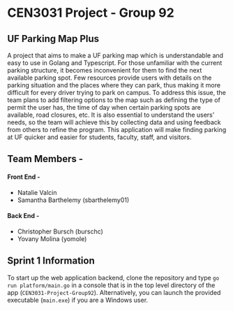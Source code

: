 # CEN3031 Project - Group 92
## UF Parking Map Plus
A project that aims to make a UF parking map which is understandable and easy to use in Golang and Typescript. For those unfamiliar with the current parking structure, it becomes inconvenient for them to find the next available parking spot. Few resources provide users with details on the parking situation and the places where they can park, thus making it more difficult for every driver trying to park on campus. To address this issue, the team plans to add filtering options to the map such as defining the type of permit the user has, the time of day when certain parking spots are available, road closures, etc. It is also essential to understand the users’ needs, so the team will achieve this by collecting data and using feedback from others to refine the program. This application will make finding parking at UF quicker and easier for students, faculty, staff, and visitors.


## Team Members - 
#### Front End - 
- Natalie Valcin
- Samantha Barthelemy (sbarthelemy01)
#### Back End - 
- Christopher Bursch (burschc)
- Yovany Molina (yomole)

## Sprint 1 Information
To start up the web application backend, clone the repository and type `go run platform/main.go` in a console that is in the top level directory of the app (`CEN3031-Project-Group92`). Alternatively, you can launch the provided executable (`main.exe`) if you are a Windows user.